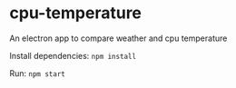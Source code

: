 # cpu-temperature
An electron app to compare weather and cpu temperature

Install dependencies: `npm install`

Run: `npm start`
